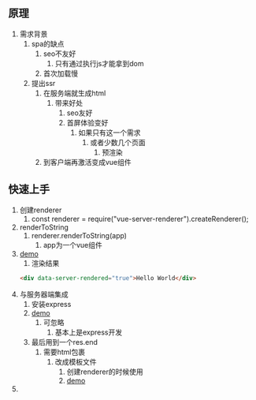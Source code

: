 ## 原理
1. 需求背景
   1. spa的缺点
      1. seo不友好
         1. 只有通过执行js才能拿到dom
      2. 首次加载慢
   2. 提出ssr
      1. 在服务端就生成html
         1. 带来好处
            1. seo友好
            2. 首屏体验变好
               1. 如果只有这一个需求
                  1. 或者少数几个页面
                     1. 预渲染
      2. 到客户端再激活变成vue组件
## 快速上手
1. 创建renderer 
   1. const renderer = require("vue-server-renderer").createRenderer();
2. renderToString
   1. renderer.renderToString(app)
      1. app为一个vue组件
3. [demo](main.js)
   1. 渲染结果
   ```html
   <div data-server-rendered="true">Hello World</div>
   ```
4. 与服务器端集成
   1. 安装express
   2. [demo](server.js)
      1. 可忽略
         1. 基本上是express开发
   3. 最后用到一个res.end
      1. 需要html包裹
         1. 改成模板文件
            1. 创建renderer的时候使用
            2. [demo](./server2.js)
5. 